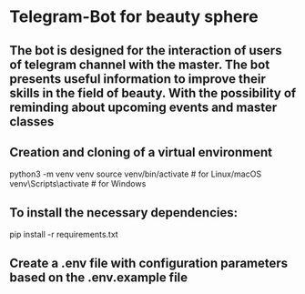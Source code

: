 # Telegram-Bot for beauty sphere

## The bot is designed for the interaction of users of telegram channel with the master. The bot presents useful information to improve their skills in the field of beauty. With the possibility of reminding about upcoming events and master classes

## Creation and cloning of a virtual environment
python3 -m venv venv
source venv/bin/activate   # for Linux/macOS
venv\Scripts\activate      # for Windows

## To install the necessary dependencies:
pip install -r requirements.txt

## Create a .env file with configuration parameters based on the .env.example file